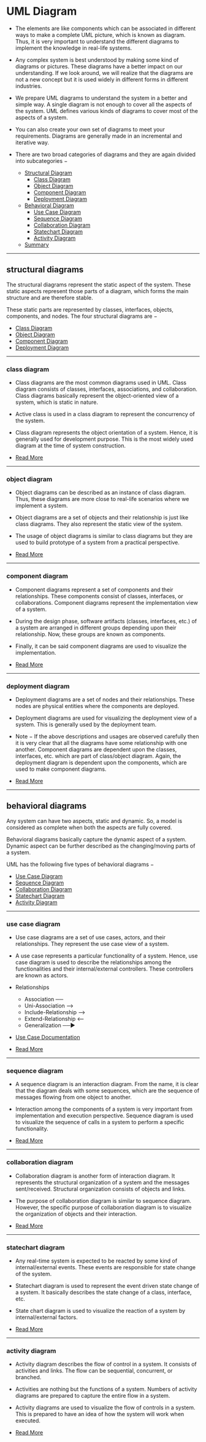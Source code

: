 # UML Diagram

-	The elements are like components which can be associated in different ways to make a complete UML picture, which is known as diagram. Thus, it is very important to understand the different diagrams to implement the knowledge in real-life systems.

-	Any complex system is best understood by making some kind of diagrams or pictures. These diagrams have a better impact on our understanding. If we look around, we will realize that the diagrams are not a new concept but it is used widely in different forms in different industries.

-	We prepare UML diagrams to understand the system in a better and simple way. A single diagram is not enough to cover all the aspects of the system. UML defines various kinds of diagrams to cover most of the aspects of a system.

-	You can also create your own set of diagrams to meet your requirements. Diagrams are generally made in an incremental and iterative way.

-	There are two broad categories of diagrams and they are again divided into subcategories −

	-	[Structural Diagram](#structural-diagrams)
		-	[Class Diagram](#class-diagram)
		-	[Object Diagram](#object-diagram)
		-	[Component Diagram](#component-diagram)
		-	[Deployment Diagram](#deployment-diagram)
	-	[Behavioral Diagram](#behavioral-diagrams)
		-	[Use Case Diagram](#use-case-diagram)
		-	[Sequence Diagram](#sequence-diagram)
		-	[Collaboration Diagram](#collaboration-diagram)
		-	[Statechart Diagram](#statechart-diagram)
		-	[Activity Diagram](#activity-diagram)
	-	[Summary](https://www.tutorialspoint.com/uml/uml_quick_guide.htm)

***
## structural diagrams
The structural diagrams represent the static aspect of the system. These static aspects represent those parts of a diagram, which forms the main structure and are therefore stable.

These static parts are represented by classes, interfaces, objects, components, and nodes. The four structural diagrams are −
-	[Class Diagram](#class-diagram)
-	[Object Diagram](#object-diagram)
-	[Component Diagram](#component-diagram)
-	[Deployment Diagram](#deployment-diagram)

***
### class diagram

-	Class diagrams are the most common diagrams used in UML. Class diagram consists of classes, interfaces, associations, and collaboration. Class diagrams basically represent the object-oriented view of a system, which is static in nature.

-	Active class is used in a class diagram to represent the concurrency of the system.

-	Class diagram represents the object orientation of a system. Hence, it is generally used for development purpose. This is the most widely used diagram at the time of system construction.

-	[Read More](https://www.tutorialspoint.com/uml/uml_class_diagram.htm)

***
### object diagram

-	Object diagrams can be described as an instance of class diagram. Thus, these diagrams are more close to real-life scenarios where we implement a system.

-	Object diagrams are a set of objects and their relationship is just like class diagrams. They also represent the static view of the system.

-	The usage of object diagrams is similar to class diagrams but they are used to build prototype of a system from a practical perspective.

-	[Read More](https://www.tutorialspoint.com/uml/uml_object_diagram.htm)

***
### component diagram

-	Component diagrams represent a set of components and their relationships. These components consist of classes, interfaces, or collaborations. Component diagrams represent the implementation view of a system.

-	During the design phase, software artifacts (classes, interfaces, etc.) of a system are arranged in different groups depending upon their relationship. Now, these groups are known as components.

-	Finally, it can be said component diagrams are used to visualize the implementation.

-	[Read More](https://www.tutorialspoint.com/uml/uml_component_diagram.htm)

***
### deployment diagram

-	Deployment diagrams are a set of nodes and their relationships. These nodes are physical entities where the components are deployed.

-	Deployment diagrams are used for visualizing the deployment view of a system. This is generally used by the deployment team.

-	Note − If the above descriptions and usages are observed carefully then it is very clear that all the diagrams have some relationship with one another. Component diagrams are dependent upon the classes, interfaces, etc. which are part of class/object diagram. Again, the deployment diagram is dependent upon the components, which are used to make component diagrams.

-	[Read More](https://www.tutorialspoint.com/uml/uml_component_diagram.htm)

***
## behavioral diagrams

Any system can have two aspects, static and dynamic. So, a model is considered as complete when both the aspects are fully covered.

Behavioral diagrams basically capture the dynamic aspect of a system. Dynamic aspect can be further described as the changing/moving parts of a system.

UML has the following five types of behavioral diagrams −

-	[Use Case Diagram](#use-case-diagram)
-	[Sequence Diagram](#sequence-diagram)
-	[Collaboration Diagram](#collaboration-diagram)
-	[Statechart Diagram](#statechart-diagram)
-	[Activity Diagram](#activity-diagram)

***
### use case diagram

-	Use case diagrams are a set of use cases, actors, and their relationships. They represent the use case view of a system.

-	A use case represents a particular functionality of a system. Hence, use case diagram is used to describe the relationships among the functionalities and their internal/external controllers. These controllers are known as actors.

-	Relationships
	-	Association			──
	-	Uni-Association			⟶
	-	Include-Relationship		-->
	-	Extend-Relationship		<--
	-	Generalization				──▶ 
-	[Use Case Documentation](UseCaseDocumentation.md)

-	[Read More](https://www.tutorialspoint.com/uml/uml_use_case_diagram.htm)

***
### sequence diagram

-	A sequence diagram is an interaction diagram. From the name, it is clear that the diagram deals with some sequences, which are the sequence of messages flowing from one object to another.

-	Interaction among the components of a system is very important from implementation and execution perspective. Sequence diagram is used to visualize the sequence of calls in a system to perform a specific functionality.


-	[Read More](https://www.tutorialspoint.com/uml/uml_interaction_diagram.htm)

***
### collaboration diagram

-	Collaboration diagram is another form of interaction diagram. It represents the structural organization of a system and the messages sent/received. Structural organization consists of objects and links.

-	The purpose of collaboration diagram is similar to sequence diagram. However, the specific purpose of collaboration diagram is to visualize the organization of objects and their interaction.

-	[Read More](https://www.tutorialspoint.com/uml/uml_interaction_diagram.htm)

***
### statechart diagram

-	Any real-time system is expected to be reacted by some kind of internal/external events. These events are responsible for state change of the system.

-	Statechart diagram is used to represent the event driven state change of a system. It basically describes the state change of a class, interface, etc.

-	State chart diagram is used to visualize the reaction of a system by internal/external factors.

-	[Read More](https://www.tutorialspoint.com/uml/uml_statechart_diagram.htm)

***
### activity diagram

-	Activity diagram describes the flow of control in a system. It consists of activities and links. The flow can be sequential, concurrent, or branched.

-	Activities are nothing but the functions of a system. Numbers of activity diagrams are prepared to capture the entire flow in a system.

-	Activity diagrams are used to visualize the flow of controls in a system. This is prepared to have an idea of how the system will work when executed.

-	[Read More](https://www.tutorialspoint.com/uml/uml_activity_diagram.htm)